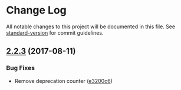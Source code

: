 # Change Log

All notable changes to this project will be documented in this file. See [standard-version](https://github.com/conventional-changelog/standard-version) for commit guidelines.

<a name="2.2.3"></a>
## [2.2.3](https://github.com/relekang/chai-have-react-component/compare/v2.2.2...v2.2.3) (2017-08-11)


### Bug Fixes

* Remove deprecation counter ([e3200c6](https://github.com/relekang/chai-have-react-component/commit/e3200c6))
